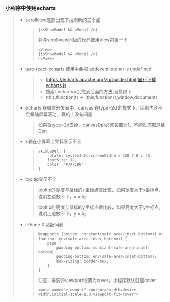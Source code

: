 ### 小程序中使用echarts

> + scrollview底部出现下拉刷新的三个点
>
>     >```
>     >{isShowModal && <Modal />}
>     >```
>     >
>     >将与scrollview同级的代码使用View包裹一下
>     >
>     >```
>     ><View>
>     >	{isShowModal && <Modal />}
>     ></View>
>     >```
>
> + taro-react-echarts 使用中会报 addeventlistener is undefined
>
>     > + [https://echarts.apache.org/zh/builder.html]自行下载echarts.js
>     > + 搜索t.echarts={},找到后面的方法,替换如下
>     > + (this,function(t) => (this,function(t,window,document)
>
> + echarts 在微信开发者中，canvas 在type=2d 的模式下，绘制内容不会跟随屏幕滚动，真机上没有问题
>
>     > 如果将type=2d去掉，canvasDpr必须设置为1，不能动态取屏幕Dpr;
>
> + x轴在小屏幕上坐标显示不全
>
>     > ```
>     > axisLabel: {
>     >     rotate: systemInfo.screenWidth > 320 ? 0 : 45,
>     >     fontSize: 12,
>     >     color: "#7A7C80"
>     > }
>     > ```
>     >
>     > 
>
> + tooltip显示不全
>
>     > tooltip的宽度与鼠标的x坐标点做比较，如果宽度大于x坐标点，说明左边放不下，x = 5;
>     >
>     > tooltip的高度与鼠标的y坐标点做比较，如果高度大于y坐标点，说明上边放不下，y = 5;
>
> + iPhone X 适配问题
>
>     > ```
>     > @supports (bottom: constant(safe-area-inset-bottom)) or (bottom: env(safe-area-inset-bottom)) {
>     >     page {
>     >         padding-bottom: constant(safe-area-inset-bottom);
>     >         padding-bottom: env(safe-area-inset-bottom);
>     >         box-sizing: border-box;
>     >     }
>     > }
>     > ```
>     >
>     > 
>     >
>     > 注意：需要将viewport设置为cover，小程序默认就是cover
>     >
>     > ```
>     > <meta name="viewport" content="width=device-width,initial-scale=1.0,viewport-fit=cover">
>     > ```

